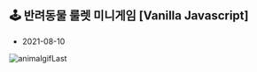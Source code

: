 
## 🕹 반려동물 룰렛 미니게임 [Vanilla Javascript]

- 2021-08-10

![animalgifLast](https://user-images.githubusercontent.com/64029753/129074995-b6c98d22-8c78-494d-ad06-97ea0ac59205.gif)
